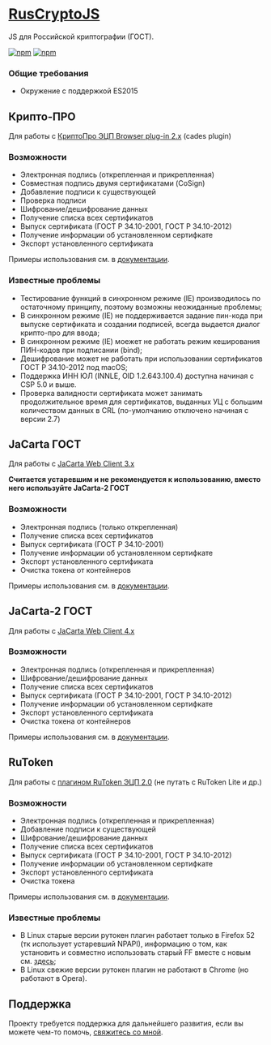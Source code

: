 # [RusCryptoJS](https://aleksandr-ru.github.io/RusCryptoJS/)
JS для Российской криптографии (ГОСТ).

[![npm](https://img.shields.io/npm/dm/ruscryptojs)](https://www.npmjs.com/package/ruscryptojs)
[![npm](https://img.shields.io/npm/v/ruscryptojs?logo=npm)](https://www.npmjs.com/package/ruscryptojs)

### Общие требования
- Окружение с поддержкой ES2015

## Крипто-ПРО
Для работы с [КриптоПро ЭЦП Browser plug-in 2.x](https://www.cryptopro.ru/products/cades/plugin) (cades plugin)

### Возможности
- Электронная подпись (открепленная и прикрепленная)
- Совместная подпись двумя сертификатами (CoSign)
- Добавление подписи к существующей
- Проверка подписи
- Шифрование/дешифрование данных
- Получение списка всех сертификатов
- Выпуск сертификата (ГОСТ Р 34.10-2001, ГОСТ Р 34.10-2012)
- Получение информации об установленном сертифкате
- Экспорт установленного сертификата

Примеры использования см. в [документации](https://aleksandr-ru.github.io/RusCryptoJS/cryptopro.html).

### Известные проблемы
- Тестирование функций в синхронном режиме (IE) производилось по остаточному принципу, поэтому возможны неожиданные проблемы;
- В синхронном режиме (IE) не поддерживается задание пин-кода при выпуске сертификата и создании подписей, всегда выдается диалог крипто-про для ввода;
- В синхронном режиме (IE) моежет не работать режим кеширования ПИН-кодов при подписании (bind);
- Дешифрование может не работать при использовании сертификатов ГОСТ Р 34.10-2012 под macOS;
- Поддержка ИНН ЮЛ (INNLE, OID 1.2.643.100.4) доступна начиная с СSP 5.0 и выше.
- Проверка валидности сертификата может занимать продолжительное время для сертификатов, выданных УЦ с большим количеством данных в CRL (по-умолчанию отключено начиная с версии 2.7)

## JaCarta ГОСТ
Для работы с [JaCarta Web Client 3.x](https://www.aladdin-rd.ru/catalog/jcwebclient)

**Считается устаревшим и не рекомендуется к использованию, вместо него используйте JaCarta-2 ГОСТ**

### Возможности
- Электронная подпись (только открепленная)
- Получение списка всех сертификатов
- Выпуск сертификата (ГОСТ Р 34.10-2001)
- Получение информации об установленном сертифкате
- Экспорт установленного сертификата
- Очистка токена от контейнеров

Примеры использования см. в [документации](https://aleksandr-ru.github.io/RusCryptoJS/jacarta.html).

## JaCarta-2 ГОСТ
Для работы с [JaCarta Web Client 4.x](https://www.aladdin-rd.ru/catalog/jcwebclient)

### Возможности
- Электронная подпись (открепленная и прикрепленная)
- Шифрование/дешифрование данных
- Получение списка всех сертификатов
- Выпуск сертификата (ГОСТ Р 34.10-2001, ГОСТ Р 34.10-2012)
- Получение информации об установленном сертифкате
- Экспорт установленного сертификата
- Очистка токена от контейнеров

Примеры использования см. в [документации](https://aleksandr-ru.github.io/RusCryptoJS/jacarta2.html).

## RuToken
Для работы с [плагином RuToken ЭЦП 2.0](https://www.rutoken.ru/products/all/rutoken-plugin/) (не путать с RuToken Lite и др.)

### Возможности
- Электронная подпись (открепленная и прикрепленная)
- Добавление подписи к существующей
- Шифрование/дешифрование данных
- Получение списка всех сертификатов
- Выпуск сертификата (ГОСТ Р 34.10-2001, ГОСТ Р 34.10-2012)
- Получение информации об установленном сертифкате
- Экспорт установленного сертификата
- Очистка токена

Примеры использования см. в [документации](https://aleksandr-ru.github.io/RusCryptoJS/rutoken.html).

### Известные проблемы
- В Linux старые версии рутокен плагин работает только в Firefox 52 (тк использует устаревший NPAPI), информацию о том, как установить и совместно использовать старый FF вместе с новым см. [здесь](http://aleksandr.ru/blog/neskolko_versiy_firefox_v_linux_odnovremenno/);
- В Linux свежие версии рутокен плагин не работают в Сhrome (но работают в Opera).

## Поддержка

Проекту требуется поддержка для дальнейшего развития, если вы можете чем-то помочь, [свяжитесь со мной](https://aleksandr.ru/contacts).
